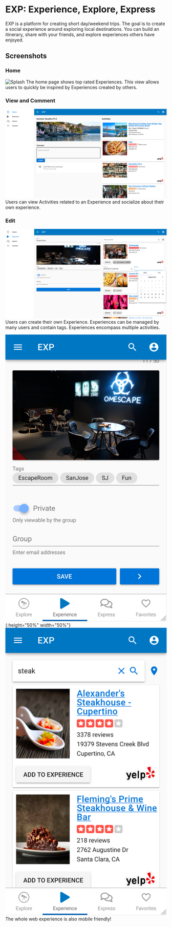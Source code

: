 EXP: Experience, Explore, Express
=================================
EXP is a platform for creating short day/weekend trips. The goal is to create a social experience around exploring local destinations. You can build an itinerary, share with your friends, and explore experiences others have enjoyed.

Screenshots
-----------
### Home
![Splash](screenshots/Splash.png?raw=true "Splash")
The home page shows top rated Experiences. This view allows users to quickly be inspired by Experiences created by others.

### View and Comment
![View and Comment](screenshots/View%20And%20Comment.png?raw=true "View and Comment")
Users can view Activities related to an Experience and socialize about their own experience.

### Edit
![Edit](screenshots/Edit.png?raw=true "Edit")
Users can create their own Experience. Experiences can be managed by many users and contain tags. Experiences encompass multiple activities.

![Mobile Edit Experience](screenshots/Mobile%20Edit%20Experience.png?raw=true "Mobile Edit Experience"){:height="50%" width="50%"}
![Mobile Edit Activities](screenshots/Mobile%20Edit%20Activities.png?raw=true "Mobile Edit Activities")
The whole web experience is also mobile friendly!

